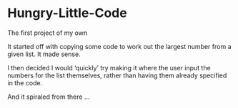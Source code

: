 # Hungry-Little-Code
The first project of my own

It started off with copying some code to work out the largest number from a given list. It made sense.

I then decided I would ‘quickly’ try making it where the user input the numbers for the list themselves, rather than having them already specified in the code.

And it spiraled from there ...
